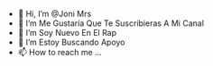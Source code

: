 - 👋 Hi, I’m @Joni Mrs
- 👀 I’m Me Gustaría Que Te Suscribieras A Mi Canal
- 🌱 I’m Soy Nuevo En El Rap
- 💞️ I’m Estoy Buscando Apoyo
- 📫 How to reach me ...

<!---
FUYINCRIPTADO/FUYINCRIPTADO is a ✨ special ✨ repository because its `README.md` (this file) appears on your GitHub profile.
You can click the Preview link to take a look at your changes.
--->
